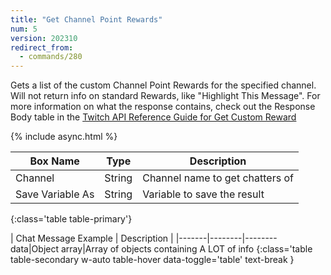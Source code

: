 ```yaml
---
title: "Get Channel Point Rewards"
num: 5
version: 202310
redirect_from:
  - commands/280
---
```


Gets a list of the custom Channel Point Rewards for the specified channel. Will not return info on standard Rewards, like "Highlight This Message".
For more information on what the response contains, check out the Response Body table in the [Twitch API Reference Guide for Get Custom Reward](https://dev.twitch.tv/docs/api/reference/#get-custom-reward)

{% include async.html %}

| Box Name | Type | Description | 
|-------|--------|--------
Channel|String|Channel name to get chatters of
Save Variable As|String|Variable to save the result
{:class='table table-primary'}

| Chat Message Example | Description |
|-------|--------|--------
data|Object array|Array of objects containing A LOT of info
{:class='table table-secondary w-auto table-hover data-toggle='table' text-break }